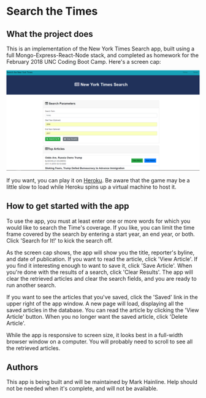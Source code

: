 # Search the Times

## What the project does
This is an implementation of the New York Times Search app, built using a full Mongo-Express-React-Node stack, and completed as homework for the February 2018 UNC Coding Boot Camp. Here's a screen cap:

![Image of Search the Times](./screen_cap_small.png)

If you want, you can play it on [Heroku](https://nytsearch42.herokuapp.com/ ). Be aware that the game may be a little slow to load while Heroku spins up a virtual machine to host it. 

## How to get started with the app
To use the app, you must at least enter one or more words for which you would like to search the Time's coverage. If you like, you can limit the time frame covered by the search by entering a start year, an end year, or both. Click 'Search for It!' to kick the search off. 

As the screen cap shows, the app will show you the title, reporter's byline, and date of publication. If you want to read the article, click 'View Article'. If you find it interesting enough to want to save it, click 'Save Article'. When you're done with the results of a search, click 'Clear Results'. The app will clear the retrieved articles and clear the search fields, and you are ready to run another search. 

If you want to see the articles that you've saved, click the 'Saved' link in the upper right of the app window. A new page will load, displaying all the saved articles in the database. You can read the article by clicking the 'View Article' button. When you no longer want the saved article, click 'Delete Article'.

While the app is responsive to screen size, it looks best in a full-width browser window on a computer. You will probably need to scroll to see all the retrieved articles.

## Authors
This app is being built and will be maintained by Mark Hainline. Help should not be needed when it's complete, and will not be available.
